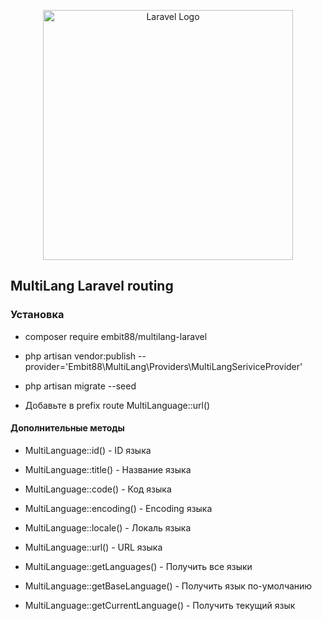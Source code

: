 <p align="center"><a href="#" target="_blank"><img src="https://raw.githubusercontent.com/laravel/art/master/logo-lockup/5%20SVG/2%20CMYK/1%20Full%20Color/laravel-logolockup-cmyk-red.svg" width="400" alt="Laravel Logo"></a></p>


## MultiLang Laravel routing

### Установка

- composer require embit88/multilang-laravel

- php artisan vendor:publish --provider='Embit88\MultiLang\Providers\MultiLangSeriviceProvider'

- php artisan migrate --seed

- Добавьте в prefix route MultiLanguage::url()

#### Дополнительные методы

- MultiLanguage::id() - ID языка
- MultiLanguage::title() - Название языка
- MultiLanguage::code() - Код языка
- MultiLanguage::encoding() - Encoding языка
- MultiLanguage::locale() - Локаль языка
- MultiLanguage::url() - URL языка



- MultiLanguage::getLanguages() - Получить все языки
- MultiLanguage::getBaseLanguage() - Получить язык по-умолчанию
- MultiLanguage::getCurrentLanguage() - Получить текущий язык
